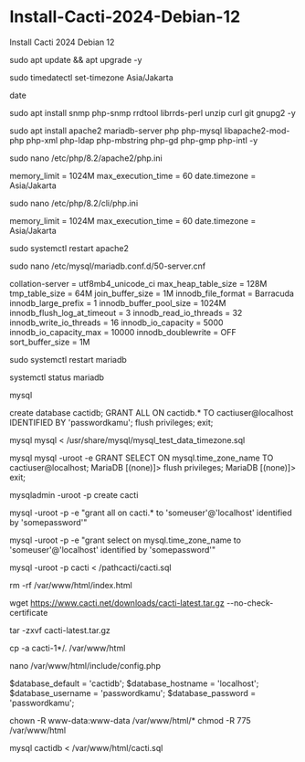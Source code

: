 # Install-Cacti-2024-Debian-12
Install Cacti 2024 Debian 12

sudo apt update && apt upgrade -y

sudo timedatectl set-timezone Asia/Jakarta

date

sudo apt install snmp php-snmp rrdtool librrds-perl unzip curl git gnupg2 -y

sudo apt install apache2 mariadb-server php php-mysql libapache2-mod-php php-xml php-ldap php-mbstring php-gd php-gmp php-intl -y


sudo nano /etc/php/8.2/apache2/php.ini

memory_limit = 1024M
max_execution_time = 60
date.timezone = Asia/Jakarta


sudo nano /etc/php/8.2/cli/php.ini

memory_limit = 1024M
max_execution_time = 60
date.timezone = Asia/Jakarta


sudo systemctl restart apache2

sudo nano /etc/mysql/mariadb.conf.d/50-server.cnf


collation-server = utf8mb4_unicode_ci
max_heap_table_size = 128M
tmp_table_size = 64M
join_buffer_size = 1M
innodb_file_format = Barracuda
innodb_large_prefix = 1
innodb_buffer_pool_size = 1024M
innodb_flush_log_at_timeout = 3
innodb_read_io_threads = 32
innodb_write_io_threads = 16
innodb_io_capacity = 5000
innodb_io_capacity_max = 10000
innodb_doublewrite = OFF
sort_buffer_size = 1M

sudo systemctl restart mariadb

systemctl status mariadb

mysql

create database cactidb;
GRANT ALL ON cactidb.* TO cactiuser@localhost IDENTIFIED BY 'passwordkamu';
flush privileges;
exit;

mysql mysql < /usr/share/mysql/mysql_test_data_timezone.sql

mysql
mysql -uroot -e GRANT SELECT ON mysql.time_zone_name TO cactiuser@localhost;
MariaDB [(none)]> flush privileges;
MariaDB [(none)]> exit;

mysqladmin -uroot -p create cacti

mysql -uroot -p -e "grant all on cacti.* to 'someuser'@'localhost' identified by 'somepassword'"

mysql -uroot -p -e "grant select on mysql.time_zone_name to 'someuser'@'localhost' identified by 'somepassword'"

mysql -uroot -p cacti < /pathcacti/cacti.sql

rm -rf /var/www/html/index.html

wget https://www.cacti.net/downloads/cacti-latest.tar.gz --no-check-certificate

tar -zxvf cacti-latest.tar.gz

cp -a cacti-1*/. /var/www/html

nano /var/www/html/include/config.php

$database_default  = 'cactidb';
$database_hostname = 'localhost';
$database_username = 'passwordkamu';
$database_password = 'passwordkamu';

chown -R www-data:www-data /var/www/html/*
chmod -R 775 /var/www/html

mysql cactidb < /var/www/html/cacti.sql

